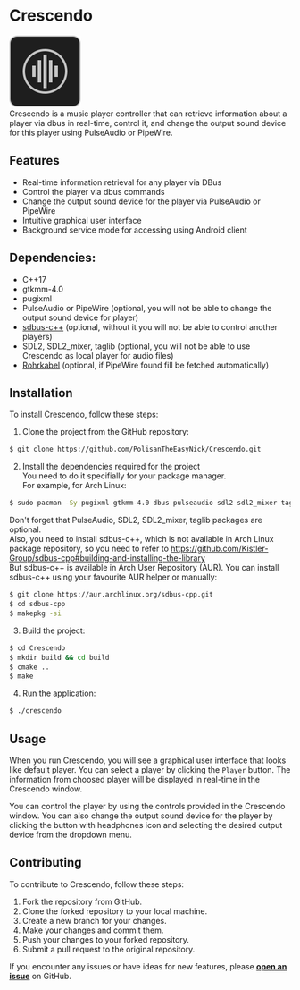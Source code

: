# Crescendo
![Logo](icon.svg "Crescendo logo")  
Crescendo is a music player controller that can retrieve information about a player via dbus in real-time, control it, and change the output sound device for this player using PulseAudio or PipeWire.

## Features
* Real-time information retrieval for any player via DBus
* Control the player via dbus commands
* Change the output sound device for the player via PulseAudio or PipeWire
* Intuitive graphical user interface
* Background service mode for accessing using Android client

## Dependencies:
* C++17
* gtkmm-4.0
* pugixml 
* PulseAudio or PipeWire (optional, you will not be able to change the output sound device for player)
* [sdbus-c++](https://github.com/Kistler-Group/sdbus-cpp) (optional, without it you will not be able to control another players)
* SDL2, SDL2_mixer, taglib (optional, you will not be able to use Crescendo as local player for audio files)
* [Rohrkabel](https://github.com/Curve/rohrkabel) (optional, if PipeWire found fill be fetched automatically)

## Installation
To install Crescendo, follow these steps:
1. Clone the project from the GitHub repository:  
```bash
$ git clone https://github.com/PolisanTheEasyNick/Crescendo.git
```
2. Install the dependencies required for the project  
You need to do it specifially for your package manager.  
For example, for Arch Linux:
```bash
$ sudo pacman -Sy pugixml gtkmm-4.0 dbus pulseaudio sdl2 sdl2_mixer taglib 
```
Don't forget that PulseAudio, SDL2, SDL2_mixer, taglib packages are optional.  
Also, you need to install sdbus-c++, which is not available in Arch Linux package repository, so you need to refer to https://github.com/Kistler-Group/sdbus-cpp#building-and-installing-the-library  
But sdbus-c++ is available in Arch User Repository (AUR). You can install sdbus-c++ using your favourite AUR helper or manually:
```bash
$ git clone https://aur.archlinux.org/sdbus-cpp.git
$ cd sdbus-cpp
$ makepkg -si
```
3. Build the project:
```bash
$ cd Crescendo
$ mkdir build && cd build
$ cmake ..
$ make
```
4. Run the application:
```bash
$ ./сrescendo
```

## Usage
When you run Crescendo, you will see a graphical user interface that looks like default player. You can select a player by clicking the `Player` button. The information from choosed player will be displayed in real-time in the Crescendo window.  

You can control the player by using the controls provided in the Crescendo window. You can also change the output sound device for the player by clicking the button with headphones icon and selecting the desired output device from the dropdown menu.

## Contributing
To contribute to Crescendo, follow these steps:

1. Fork the repository from GitHub.
2. Clone the forked repository to your local machine.
3. Create a new branch for your changes.
4. Make your changes and commit them.
5. Push your changes to your forked repository.
6. Submit a pull request to the original repository.

If you encounter any issues or have ideas for new features, please **[open an issue](https://github.com/PolisanTheEasyNick/Crescendo/issues)** on GitHub.





